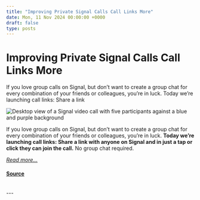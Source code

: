 ```yaml
---
title: "Improving Private Signal Calls Call Links More"
date: Mon, 11 Nov 2024 00:00:00 +0000
draft: false
type: posts
---
```

# Improving Private Signal Calls Call Links More





 If you love group calls on Signal, but don’t want to create a group chat for every combination of your friends or colleagues, you’re in luck. Today we’re launching call links: Share a link

![Desktop view of a Signal video call with five participants against a blue and purple background](/blog/images/call-links-header.png)

If you love group calls on Signal, but don’t want to create a group chat for every combination of your friends or colleagues, you’re in luck. **Today we’re launching call links: Share a link with anyone on Signal and in just a tap or click they can join the call.** No group chat required.

[_Read more..._](https://signal.org/blog/call-links/)

#### [Source](https://signal.org/blog/call-links/)

<br/>
---
